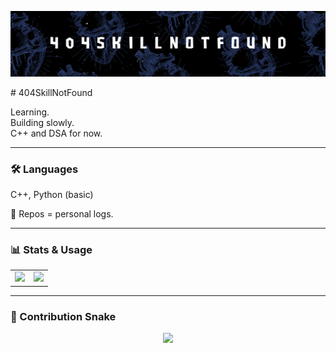<p align="center">
  <img src="banner.png" />
</p>
# 404SkillNotFound

Learning.  
Building slowly.  
C++ and DSA for now.

---

### 🛠 Languages  
C++, Python (basic)

📂 Repos = personal logs.

---

### 📊 Stats & Usage

<table>
  <tr>
    <td>
      <img src="https://github-readme-stats.vercel.app/api?username=404SkillNotFound&show_icons=true&theme=tokyonight&hide_border=true" width="440"/>
    </td>
    <td>
      <img src="https://github-readme-stats.vercel.app/api/top-langs/?username=404SkillNotFound&layout=compact&theme=tokyonight&hide_border=true" width="440"/>
    </td>
  </tr>
</table>

---

### 🐍 Contribution Snake

<p align="center">
  <img src="https://github.com/404SkillNotFound/404SkillNotFound/raw/output/github-contribution-grid-snake.svg" />
</p>
